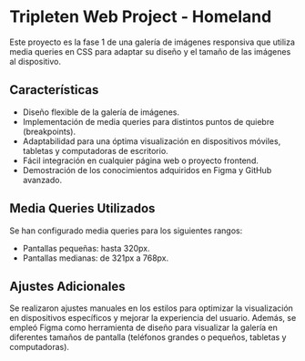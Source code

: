 # Tripleten Web Project - Homeland

Este proyecto es la fase 1 de una galería de imágenes responsiva que utiliza media queries en CSS para adaptar su diseño y el tamaño de las imágenes al dispositivo.

## Características

- Diseño flexible de la galería de imágenes.
- Implementación de media queries para distintos puntos de quiebre (breakpoints).
- Adaptabilidad para una óptima visualización en dispositivos móviles, tabletas y computadoras de escritorio.
- Fácil integración en cualquier página web o proyecto frontend.
- Demostración de los conocimientos adquiridos en Figma y GitHub avanzado.

## Media Queries Utilizados

Se han configurado media queries para los siguientes rangos:

- Pantallas pequeñas: hasta 320px.
- Pantallas medianas: de 321px a 768px.

## Ajustes Adicionales

Se realizaron ajustes manuales en los estilos para optimizar la visualización en dispositivos específicos y mejorar la experiencia del usuario. Además, se empleó Figma como herramienta de diseño para visualizar la galería en diferentes tamaños de pantalla (teléfonos grandes o pequeños, tabletas y computadoras).